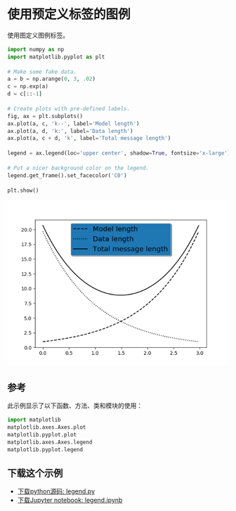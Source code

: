 # 使用预定义标签的图例

使用图定义图例标签。

```python
import numpy as np
import matplotlib.pyplot as plt

# Make some fake data.
a = b = np.arange(0, 3, .02)
c = np.exp(a)
d = c[::-1]

# Create plots with pre-defined labels.
fig, ax = plt.subplots()
ax.plot(a, c, 'k--', label='Model length')
ax.plot(a, d, 'k:', label='Data length')
ax.plot(a, c + d, 'k', label='Total message length')

legend = ax.legend(loc='upper center', shadow=True, fontsize='x-large')

# Put a nicer background color on the legend.
legend.get_frame().set_facecolor('C0')

plt.show()
```

![预定义标签的示例](/static/images/gallery/sphx_glr_legend_001.png)

## 参考

此示例显示了以下函数、方法、类和模块的使用：

```python
import matplotlib
matplotlib.axes.Axes.plot
matplotlib.pyplot.plot
matplotlib.axes.Axes.legend
matplotlib.pyplot.legend
```

## 下载这个示例
            
- [下载python源码: legend.py](https://matplotlib.org/_downloads/legend.py)
- [下载Jupyter notebook: legend.ipynb](https://matplotlib.org/_downloads/legend.ipynb)